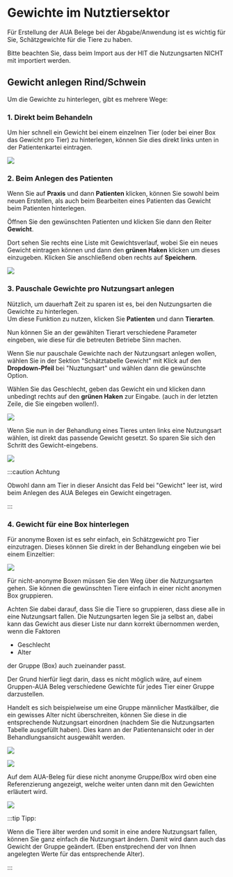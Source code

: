 # Gewichte im Nutztiersektor

Für Erstellung der AUA Belege bei der Abgabe/Anwendung ist es wichtig für Sie, Schätzgewichte für die Tiere zu haben.  

Bitte beachten Sie, dass beim Import aus der HIT die Nutzungsarten NICHT mit importiert werden. 

## Gewicht anlegen Rind/Schwein  

Um die Gewichte zu hinterlegen, gibt es mehrere Wege:

### 1. Direkt beim Behandeln

Um hier schnell ein Gewicht bei einem einzelnen Tier (oder bei einer Box das Gewicht pro Tier) zu hinterlegen, können Sie dies
direkt links unten in der Patientenkartei eintragen.  

![](../../static/img/Nutztiere/gewichteintragen1.png)   

### 2. Beim Anlegen des Patienten

Wenn Sie auf **Praxis** und dann **Patienten** klicken, können Sie sowohl beim neuen Erstellen, als auch beim Bearbeiten eines Patienten 
das Gewicht beim Patienten hinterlegen. 

Öffnen Sie den gewünschten Patienten und klicken Sie dann den Reiter **Gewicht**.
 
Dort sehen Sie rechts eine Liste mit Gewichtsverlauf, wobei Sie ein neues Gewicht eintragen können und dann den **grünen Haken** klicken
um dieses einzugeben. Klicken Sie anschließend oben rechts auf **Speichern**.  

![](../../static/img/Nutztiere/gewichtanlegen2.png)  

### 3. Pauschale Gewichte pro Nutzungsart anlegen  

Nützlich, um dauerhaft Zeit zu sparen ist es, bei den Nutzungsarten die Gewichte zu hinterlegen.  
Um diese Funktion zu nutzen, klicken Sie **Patienten** und dann **Tierarten**. 

Nun können Sie an der gewählten Tierart verschiedene Parameter eingeben, wie diese für die betreuten Betriebe Sinn machen.  

Wenn Sie nur pauschale Gewichte nach der Nutzungsart anlegen wollen, wählen Sie in der Sektion "Schätztabelle Gewicht" mit Klick 
auf den **Dropdown-Pfeil** bei "Nuztungsart" und wählen dann die gewünschte Option.   

Wählen Sie das Geschlecht, geben das Gewicht ein und klicken dann unbedingt rechts auf den **grünen Haken** zur Eingabe. (auch in der letzten Zeile,
die Sie eingeben wollen!).  

![](../../static/img/Nutztiere/gewicht_tierart1.png)  

Wenn Sie nun in der Behandlung eines Tieres unten links eine Nutzungsart wählen, ist direkt das passende Gewicht gesetzt.
So sparen Sie sich den Schritt des Gewicht-eingebens.  

![](../../static/img/Nutztiere/gewichtanlegen4.png)  

:::caution Achtung  

Obwohl dann am Tier in dieser Ansicht das Feld bei "Gewicht" leer ist, wird beim Anlegen des AUA Beleges ein Gewicht eingetragen.  

:::

### 4. Gewicht für eine Box hinterlegen  

Für anonyme Boxen ist es sehr einfach, ein Schätzgewicht pro Tier einzutragen. Dieses können Sie direkt in der Behandlung eingeben wie bei einem Einzeltier:

![](../../static/img/Nutztiere/anonyme_box_gewicht.png)  

Für nicht-anonyme Boxen müssen Sie den Weg über die Nutzungsarten gehen. Sie können die gewünschten Tiere einfach in einer nicht anonymen Box gruppieren. 

Achten Sie dabei darauf, dass Sie die Tiere so gruppieren, dass diese alle in eine Nutzungsart fallen. Die Nutzungsarten legen Sie ja selbst an,
dabei kann das Gewicht aus dieser Liste nur dann korrekt übernommen werden, wenn die Faktoren  

* Geschlecht  
* Alter   

der Gruppe (Box) auch zueinander passt.   

Der Grund hierfür liegt darin, dass es nicht möglich wäre, auf einem Gruppen-AUA Beleg verschiedene Gewichte für jedes Tier einer Gruppe darzustellen.   

Handelt es sich beispielweise um eine Gruppe männlicher Mastkälber, die ein gewisses Alter nicht überschreiten, können Sie diese in die entsprechende Nutzungsart 
einordnen (nachdem Sie die Nutzungsarten Tabelle ausgefüllt haben).  Dies kann an der Patientenansicht oder in der Behandlungsansicht ausgewählt werden.  

![](../../static/img/Nutztiere/boxen_gewicht1.png)  

![](../../static/img/Nutztiere/boxen_gewicht2.png)   

Auf dem AUA-Beleg für diese nicht anonyme Gruppe/Box wird oben eine Referenzierung angezeigt, welche weiter unten dann mit den Gewichten erläutert wird.   

![](../../static/img/Nutztiere/aua_boxengewicht.png)


:::tip Tipp: 

Wenn die Tiere älter werden und somit in eine andere Nutzungsart fallen, können Sie ganz einfach die Nutzungsart ändern. Damit wird dann auch das Gewicht der 
Gruppe geändert. (Eben enstprechend der von Ihnen angelegten Werte für das entsprechende Alter).   

:::  





